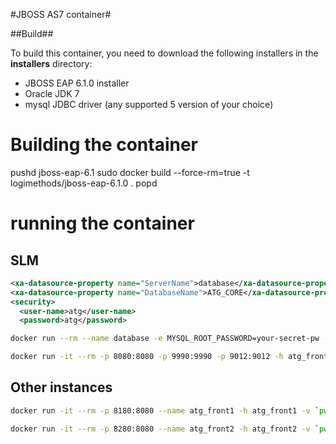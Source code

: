 #JBOSS AS7 container#

##Build##

To build this container, you need to download the following installers in the **installers** directory:

* JBOSS EAP 6.1.0 installer
* Oracle JDK 7
* mysql JDBC driver (any supported 5 version of your choice)

# Building the container

 pushd jboss-eap-6.1
 sudo docker build --force-rm=true -t logimethods/jboss-eap-6.1.0 .
 popd

# running the container

## SLM
```xml
<xa-datasource-property name="ServerName">database</xa-datasource-property>
<xa-datasource-property name="DatabaseName">ATG_CORE</xa-datasource-property>
<security>
  <user-name>atg</user-name>
  <password>atg</password>
```

```bash
docker run --rm --name database -e MYSQL_ROOT_PASSWORD=your-secret-pw -e MYSQL_DATABASE=ATG_CORE -e MYSQL_USER=atg -e MYSQL_PASSWORD=atg mysql:5.6
```

```bash
docker run -it --rm -p 8080:8080 -p 9990:9990 -p 9012:9012 -h atg_front_slm --name atg_front_slm -v `pwd`/runtime/atg/config:/srv/jboss/config -v `pwd`/runtime/atg/ear/slm:/opt/jboss-eap-6.1/standalone/deployments -v `pwd`/runtime/atg/log/slm:/var/log/jboss --link database:database  logimethods/jboss-eap-6.1.0 /opt/scripts/jboss.sh start
```

## Other instances

```bash
docker run -it --rm -p 8180:8080 --name atg_front1 -h atg_front1 -v `pwd`/runtime/atg/config:/srv/jboss/config -v `pwd`/runtime/atg/ear/front1:/opt/jboss-eap-6.1/standalone/deployments -v `pwd`/runtime/atg/log/front1:/var/log/jboss --link database:database --link atg_front_slm:atg_front_slm logimethods/jboss-eap-6.1.0 /opt/scripts/jboss.sh start
```

```bash
docker run -it --rm -p 8280:8080 --name atg_front2 -h atg_front2 -v `pwd`/runtime/atg/config:/srv/jboss/config -v `pwd`/runtime/atg/ear/front2:/opt/jboss-eap-6.1/standalone/deployments -v `pwd`/runtime/atg/log/front2:/var/log/jboss --link database:database --link atg_front_slm:atg_front_slm logimethods/jboss-eap-6.1.0 /opt/scripts/jboss.sh start
```